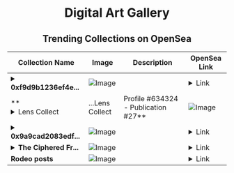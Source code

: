 <div align="center">

# Digital Art Gallery

## Trending Collections on OpenSea

| Collection Name                       | Image                                                                                     | Description                       | OpenSea Link                                                                                          |
|---------------------------------------|-------------------------------------------------------------------------------------------|-----------------------------------|--------------------------------------------------------------------------------------------------------|
| **<details><summary>0xf9d9b1236ef4e...</summary>0xf9d9b1236ef4e527052f6a2b36d769b7ea714afb</details>** | ![Image](https://i.seadn.io/s/raw/files/cef0f47b649256dea1ed30bf28509d73.gif?w=500&auto=format?w=200&auto=format) |  | <details><summary>Link</summary>[0xf9d9b1236ef4e527052f6a2b36d769b7ea714afb](https://opensea.io/collection/0xf9d9b1236ef4e527052f6a2b36d769b7ea714afb)</details> |
| **<details><summary>Lens Collect | ...</summary>Lens Collect | Profile #634324 - Publication #27</details>** | ![Image](https://i.seadn.io/s/raw/files/91c4c33846cc98d632602e6c7c73e731.jpg?w=500&auto=format?w=200&auto=format) |  | <details><summary>Link</summary>[Lens Collect | Profile #634324 - Publication #27](https://opensea.io/collection/lens-collect-profile-634324-publication-27)</details> |
| **<details><summary>0x9a9cad2083edf...</summary>0x9a9cad2083edf12122cc9bb6d63e71506fc9c343</details>** | ![Image](https://i.seadn.io/s/raw/files/cef0f47b649256dea1ed30bf28509d73.gif?w=500&auto=format?w=200&auto=format) |  | <details><summary>Link</summary>[0x9a9cad2083edf12122cc9bb6d63e71506fc9c343](https://opensea.io/collection/0x9a9cad2083edf12122cc9bb6d63e71506fc9c343)</details> |
| **<details><summary>The Ciphered Fr...</summary>The Ciphered Frog</details>** | ![Image](https://i.seadn.io/s/raw/files/79c0db646b26a5d5db32ac64d06f9461.jpg?w=500&auto=format?w=200&auto=format) |  | <details><summary>Link</summary>[The Ciphered Frog](https://opensea.io/collection/the-ciphered-frog)</details> |
| **Rodeo posts** | ![Image](https://i.seadn.io/s/raw/files/2b69680e947ff0ff8b1113a5640d50cf.jpg?w=500&auto=format?w=200&auto=format) |  | <details><summary>Link</summary>[Rodeo posts](https://opensea.io/collection/rodeo-posts-5999)</details> |

</div>